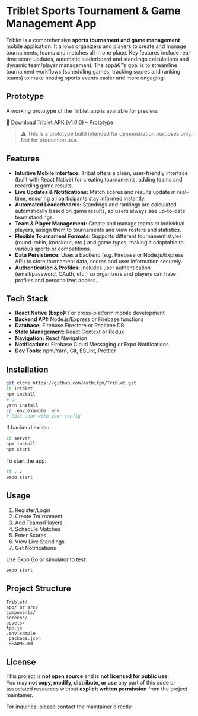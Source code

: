 # Triblet Sports Tournament & Game Management App

Triblet is a comprehensive **sports tournament and game management** mobile application. It allows organizers and players to create and manage tournaments, teams and matches all in one place. Key features include real-time score updates, automatic leaderboard and standings calculations and dynamic team/player management. The appâ€™s goal is to streamline tournament workflows (scheduling games, tracking scores and ranking teams) to make hosting sports events easier and more engaging. 

## Prototype

A working prototype of the Triblet app is available for preview:

📱 [Download Triblet APK (v1.0.0) – Prototype](https://github.com/aathifpm/Triblet/releases/download/V1.0.0/Triblet.V1.0.0.apk)

> ⚠️ This is a prototype build intended for demonstration purposes only. Not for production use.

## Features

- **Intuitive Mobile Interface:** Tribal offers a clean, user-friendly interface (built with React Native) for creating tournaments, adding teams and recording game results.  
- **Live Updates & Notifications:** Match scores and results update in real-time, ensuring all participants stay informed instantly.  
- **Automated Leaderboards:** Standings and rankings are calculated automatically based on game results, so users always see up-to-date team standings.  
- **Team & Player Management:** Create and manage teams or individual players, assign them to tournaments and view rosters and statistics.  
- **Flexible Tournament Formats:** Supports different tournament styles (round-robin, knockout, etc.) and game types, making it adaptable to various sports or competitions.  
- **Data Persistence:** Uses a backend (e.g. Firebase or Node.js/Express API) to store tournament data, scores and user information securely.  
- **Authentication & Profiles:** Includes user authentication (email/password, OAuth, etc.) so organizers and players can have profiles and personalized access.  

## Tech Stack

- **React Native (Expo):** For cross-platform mobile development  
- **Backend API:** Node.js/Express or Firebase functions  
- **Database:** Firebase Firestore or Realtime DB  
- **State Management:** React Context or Redux  
- **Navigation:** React Navigation  
- **Notifications:** Firebase Cloud Messaging or Expo Notifications  
- **Dev Tools:** npm/Yarn, Git, ESLint, Prettier

## Installation

```bash
git clone https://github.com/aathifpm/Triblet.git
cd Triblet
npm install
# or
yarn install
cp .env.example .env
# Edit .env with your config
```

If backend exists:
```bash
cd server
npm install
npm start
```

To start the app:
```bash
cd ../
expo start
```

## Usage

1. Register/Login  
2. Create Tournament  
3. Add Teams/Players  
4. Schedule Matches  
5. Enter Scores  
6. View Live Standings  
7. Get Notifications  

Use Expo Go or simulator to test:
```bash
expo start
```

## Project Structure

```
Triblet/
app/ or src/
components/
screens/
assets/
App.js
.env.sample
 package.json
 README.md
```

## License

This project is **not open source** and is **not licensed for public use**.  
You may **not copy, modify, distribute, or use** any part of this code or associated resources without **explicit written permission** from the project maintainer.

For inquiries, please contact the maintainer directly.

